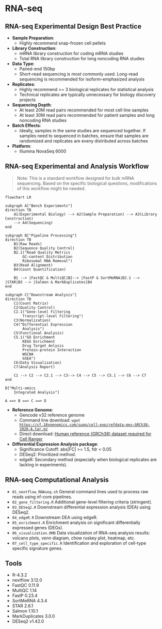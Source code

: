 # RNA-seq
## RNA-seq Experimental Design Best Practice
- **Sample Preparation**:
  * Highly recommend snap-frozen cell pellets
- **Library Construction**:
  * mRNA library construction for coding mRNA studies
  * Total RNA library construction for long noncoding RNA studies
- **Data Type**:
  * Paired-end 150bp
  * Short-read sequencing is most commonly used. Long-read sequencing is recommended for isoform-emphasized analysis
- **Replicates**:
    * Highly recommend >= 3 biological replicates for statistical analysis
    * Technical replicates are typically unnecessary for biology discovery projects
- **Sequencing Depth**:
    * At least 20M read pairs recommended for most cell line samples
    * At least 30M read pairs recommended for patient samples and long noncoding RNA studies
- **Batch Effects**:
    * Ideally, samples in the same studies are sequenced together. If samples need to sequenced in batches, ensure that samples are randomized and replicates are eveny distributed across batches
- **Platform**:
    * Illumina NovaSeq 6000

## RNA-seq Experimental and Analysis Workflow

> Note: This is a standard workflow designed for bulk mRNA sequencing. Based on the specific biological questions, modifications of this workflow might be needed.

```mermaid
flowchart LR

subgraph A["Bench Experiments"]
direction TB
    A1(Experimental Biology) --> A2(Sample Preparation) --> A3(Library Construction)
    --> A4(Sequencing)
end

subgraph B["Pipeline Processing"]
direction TB
    B1(Raw Reads)
    B2(Sequence Quality Control)
    B2.1("Read Quality Metrics
        GC-content Distribution
        Ribosomal RNA Removal")
    B3(Read Alignment)
    B4(Count Quantification)

    B1 --> |FastQC & MultiQC|B2--> |FastP & SortMeRNA|B2.1 --> |STAR|B3 --> |Salmon & MarkDuplicates|B4
end

subgraph C["Downstream Analysis"]
direction TB
    C1(Count Matrix) 
    C2(Quality Control) 
    C2.1("Gene-level Filtering
        Transcript-level Filtering") 
    C3(Normalization) 
    C4("Differential Expression
        Analysis")
    C5(Functional Analysis) 
    C5.1("GO Enrichment
        KEGG Enrichment
        Drug Target Anlysis
        Protein-protein Interaction
        WGCNA
        GSEA")
    C6(Data Visualization)
    C7(Analysis Report)

    C1 --> C2 --> C2.1 --> C3--> C4 --> C5 --> C5.1 --> C6 --> C7
end

D["Multi-omics
    Integrated Analysis"]

A ==> B ==> C ==> D
```
- **Reference Genome**:
    * Gencode v32 reference genome
    * Command line download: <code>wget https://cf.10xgenomics.com/supp/cell-exp/refdata-gex-GRCh38-2020-A.tar.gz</code>
    * Direct download: [Human reference (GRCh38) dataset required for Cell Ranger](https://support.10xgenomics.com/single-cell-gene-expression/software/downloads/latest/)
- **Differential Expression Analysis package**:
    * Significance Cutoff: abs|FC| >= 1.5, fdr < 0.05
    * DESeq2: Prioritized method.
    * edgeR: Secondary method (especially when biological replicates are lacking in experiments).

## RNA-seq Computational Analysis
- <code>01_nextflow_RNAseq.sh</code> General command lines used to process raw reads using nf-core pipelines.
- <code>02_gene_filtering.R</code> Additional gene-level filtering criteria (stringent).
- <code>03_DESeq2.R</code> Downstream differential expression analysis (DEA) using DESeq2.
- <code>04_edgeR.R</code> Downstream DEA using edgeR.
- <code>05_enrichment.R</code> Enrichment analysis on significant differentially expressed genes (DEGs).
- <code>06_visualization.RMD</code> Data visualization of RNA-seq analysis results: volcano plots, venn diagram, chow ruskey plot, heatmap, etc.
- <code>07_cell_type_specific.R</code> Identification and exploration of cell-type specific signature genes.

## Tools 
- R-4.3.2
- nextflow 3.12.0
- FastQC 0.11.9
- MultiQC 1.14
- FastP 0.23.4
- SortMeRNA 4.3.4
- STAR 2.6.1
- Salmon 1.10.1
- MarkDuplicates 3.0.0
- DESeq2 v1.42.0














